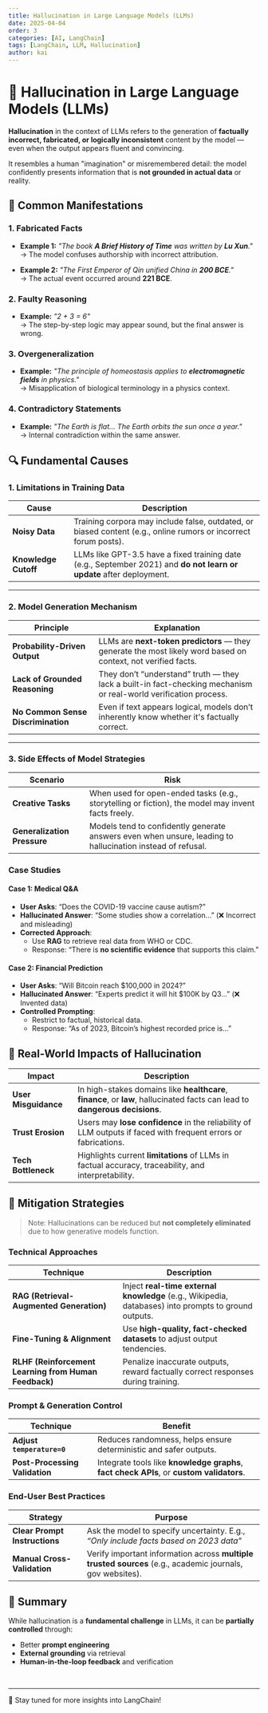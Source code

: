 ```yaml
---
title: Hallucination in Large Language Models (LLMs)
date: 2025-04-04
order: 3
categories: [AI, LangChain]
tags: [LangChain, LLM, Hallucination]
author: kai
---
```



# 🚀 Hallucination in Large Language Models (LLMs)
**Hallucination** in the context of LLMs refers to the generation of **factually incorrect, fabricated, or logically inconsistent** content by the model — even when the output appears fluent and convincing.

It resembles a human "imagination" or misremembered detail: the model confidently presents information that is **not grounded in actual data** or reality.


## 🚨 Common Manifestations

### 1. Fabricated Facts

- **Example 1:**  *"The book **A Brief History of Time** was written by **Lu Xun**."*  
  → The model confuses authorship with incorrect attribution.

- **Example 2:**  *"The First Emperor of Qin unified China in **200 BCE**."*  
  → The actual event occurred around **221 BCE**.

### 2. Faulty Reasoning

- **Example:**  *"2 + 3 = 6"*  
  → The step-by-step logic may appear sound, but the final answer is wrong.

### 3. Overgeneralization

- **Example:**  *"The principle of homeostasis applies to **electromagnetic fields** in physics."*  
  → Misapplication of biological terminology in a physics context.

### 4. Contradictory Statements

- **Example:**  *"The Earth is flat... The Earth orbits the sun once a year."*  
  → Internal contradiction within the same answer.



## 🔍 Fundamental Causes

### 1. Limitations in Training Data

| Cause             | Description |
|------------------|-------------|
| **Noisy Data**    | Training corpora may include false, outdated, or biased content (e.g., online rumors or incorrect forum posts). |
| **Knowledge Cutoff** | LLMs like GPT-3.5 have a fixed training date (e.g., September 2021) and **do not learn or update** after deployment. |

---

### 2. Model Generation Mechanism

| Principle            | Explanation |
|----------------------|-------------|
| **Probability-Driven Output** | LLMs are **next-token predictors** — they generate the most likely word based on context, not verified facts. |
| **Lack of Grounded Reasoning** | They don’t “understand” truth — they lack a built-in fact-checking mechanism or real-world verification process. |
| **No Common Sense Discrimination** | Even if text appears logical, models don’t inherently know whether it's factually correct. |

---

### 3. Side Effects of Model Strategies

| Scenario            | Risk |
|---------------------|------|
| **Creative Tasks**   | When used for open-ended tasks (e.g., storytelling or fiction), the model may invent facts freely. |
| **Generalization Pressure** | Models tend to confidently generate answers even when unsure, leading to hallucination instead of refusal. |


### Case Studies

#### Case 1: Medical Q&A

- **User Asks**: “Does the COVID-19 vaccine cause autism?”
- **Hallucinated Answer**: “Some studies show a correlation...” (❌ Incorrect and misleading)
- **Corrected Approach**:
  - Use **RAG** to retrieve real data from WHO or CDC.
  - Response: “There is **no scientific evidence** that supports this claim.”


#### Case 2: Financial Prediction

- **User Asks**: “Will Bitcoin reach $100,000 in 2024?”
- **Hallucinated Answer**: “Experts predict it will hit $100K by Q3...” (❌ Invented data)
- **Controlled Prompting**:
  - Restrict to factual, historical data.
  - Response: “As of 2023, Bitcoin’s highest recorded price is...”


## 🚨 Real-World Impacts of Hallucination

| Impact               | Description |
|----------------------|-------------|
| **User Misguidance** | In high-stakes domains like **healthcare**, **finance**, or **law**, hallucinated facts can lead to **dangerous decisions**. |
| **Trust Erosion**    | Users may **lose confidence** in the reliability of LLM outputs if faced with frequent errors or fabrications. |
| **Tech Bottleneck**  | Highlights current **limitations** of LLMs in factual accuracy, traceability, and interpretability. |



## 🧯 Mitigation Strategies

> Note: Hallucinations can be reduced but **not completely eliminated** due to how generative models function.

### Technical Approaches

| Technique                 | Description |
|--------------------------|-------------|
| **RAG (Retrieval-Augmented Generation)** | Inject **real-time external knowledge** (e.g., Wikipedia, databases) into prompts to ground outputs. |
| **Fine-Tuning & Alignment**              | Use **high-quality, fact-checked datasets** to adjust output tendencies. |
| **RLHF (Reinforcement Learning from Human Feedback)** | Penalize inaccurate outputs, reward factually correct responses during training. |


### Prompt & Generation Control

| Technique               | Benefit |
|------------------------|---------|
| **Adjust `temperature=0`** | Reduces randomness, helps ensure deterministic and safer outputs. |
| **Post-Processing Validation** | Integrate tools like **knowledge graphs**, **fact check APIs**, or **custom validators**. |


### End-User Best Practices

| Strategy                     | Purpose |
|-----------------------------|---------|
| **Clear Prompt Instructions** | Ask the model to specify uncertainty. E.g., _“Only include facts based on 2023 data”_ |
| **Manual Cross-Validation**   | Verify important information across **multiple trusted sources** (e.g., academic journals, gov websites). |


## 🧠 Summary

While hallucination is a **fundamental challenge** in LLMs, it can be **partially controlled** through:

- Better **prompt engineering**
- **External grounding** via retrieval
- **Human-in-the-loop feedback** and verification






<br>



---

🚀 Stay tuned for more insights into LangChain!



